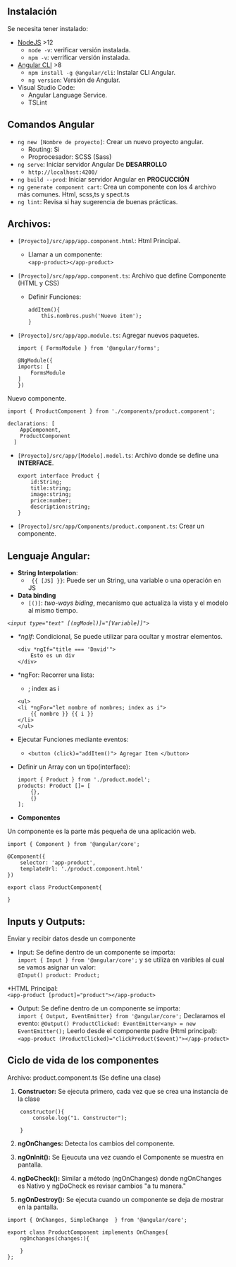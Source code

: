 
## Instalación

Se necesita tener instalado:
* [NodeJS](https://nodejs.org/es/) >12
    * `node -v`: verificar versión instalada.
    * `npm -v`: verrificar versión instalada.
* [Angular CLI](https://cli.angular.io/) >8
    * `npm install -g @angular/cli`: Instalar 
    CLI Angular.
    * `ng version`: Versión de Angular.
* Visual Studio Code:
    * Angular Language Service.
    * TSLint


## Comandos Angular

* `ng new [Nombre de proyecto]`: Crear un nuevo proyecto angular.
    * Routing: Si
    * Proprocesador: SCSS (Sass)
* `ng serve`: Iniciar servidor Angular De **DESARROLLO**
    * `http://localhost:4200/`
* `ng build --prod`: Iniciar servidor Angular en 
**PROCUCCIÓN**
* `ng generate component cart`: Crea un componente con los 4 archivo más comunes. Html, scss,ts y spect.ts
* `ng lint`: Revisa si hay sugerencia de buenas prácticas.


## Archivos:

* `[Proyecto]/src/app/app.component.html`: Html Principal.
    * Llamar a un componente:  
    `<app-product></app-product>`

* `[Proyecto]/src/app/app.component.ts`: Archivo que define Componente (HTML y CSS)
    * Definir Funciones:
        ```
        addItem(){
            this.nombres.push('Nuevo item');
        }
        ```
* `[Proyecto]/src/app/app.module.ts`: Agregar nuevos paquetes.  
    ```
    import { FormsModule } from '@angular/forms';

    @NgModule({
    imports: [
        FormsModule
    ]
    })
    ```
Nuevo componente.
```
import { ProductComponent } from './components/product.component';

declarations: [
    AppComponent,
    ProductComponent
  ]

```


* `[Proyecto]/src/app/[Modelo].model.ts`: Archivo donde se define una **INTERFACE**.
    ```
    export interface Product {
        id:String;
        title:string;
        image:string;
        price:number;
        description:string;
    }
    ```
* `[Proyecto]/src/app/Components/product.component.ts`: Crear un componente.

## Lenguaje Angular:

* **String Interpolation**:
    * ` {{ [JS] }}`: Puede ser un String, una variable o una operación en JS
* **Data binding**
    * `[()]`: *two-ways biding*, mecanismo que actualiza la vista y el modelo al mismo tiempo.

*`<input type="text" [(ngModel)]="[Variable]]">`*

* *\*ngIf*: Condicional, Se puede utilizar para ocultar y mostrar elementos.
    ```
    <div *ngIf="title === 'David'">
        Esto es un div
    </div>
    ```

* \*ngFor: Recorrer una lista:
    * ; index as i

    ```
    <ul>
    <li *ngFor="let nombre of nombres; index as i">
        {{ nombre }} {{ i }}
    </li>
    </ul>
    ```
* Ejecutar Funciones mediante eventos:
    * `<button (click)="addItem()"> Agregar Item </button>
      `

* Definir un Array con un tipo(interface):
    ```
    import { Product } from './product.model';
    products: Product []= [
        {},
        {}
    ];
    ```

* **Componentes**

Un componente es la parte más pequeña de una aplicación web.

```
import { Component } from '@angular/core';

@Component({
    selector: 'app-product',
    templateUrl: './product.component.html'
})

export class ProductComponent{

}
```

## Inputs y Outputs: 
Enviar y recibir datos desde un componente

* Input:
Se define dentro de un componente se importa:  
`import { Input } from '@angular/core';`
y se utiliza en varibles al cual se vamos asignar un valor:  
`@Input() product: Product;`

*HTML Principal:  
`<app-product [product]="product"></app-product>`

* Output: 
Se define dentro de un componente se importa:  
`import { Output, EventEmitter} from '@angular/core';`
Declaramos el evento:
`@Output() ProductClicked: EventEmitter<any> = new EventEmitter();`
Leerlo desde el componente padre (Html principal):
`<app-product (ProductClicked)="clickProduct($event)"></app-product>`

## Ciclo de vida de los componentes

Archivo: product.component.ts (Se define una clase)

1. **Constructor:** Se ejecuta primero, cada vez que se crea una instancia de la clase
```
    constructor(){
        console.log("1. Constructor");
        
    }
```
2. **ngOnChanges:** Detecta los cambios del componente.

3. **ngOnInit():** Se Ejeucuta una vez cuando el Componente se muestra en pantalla.

4. **ngDoCheck():** Similar a método (ngOnChanges) donde ngOnChanges es Nativo y ngDoCheck es revisar cambios "a tu manera."

5. **ngOnDestroy():** Se ejecuta cuando un componente se deja de mostrar en la pantalla.

```
import { OnChanges, SimpleChange  } from '@angular/core';

export class ProductComponent implements OnChanges{
    ngOnchanges(changes:){

    }
};
```

